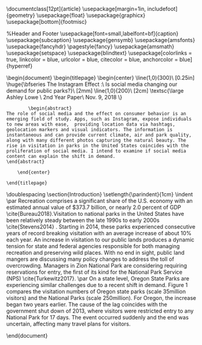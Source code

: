 \documentclass[12pt]{article}
\usepackage[margin=1in, includefoot]{geometry}
\usepackage{float}
\usepackage{graphicx}
\usepackage[bottom]{footmisc}

%Header and Footer
\usepackage[font=small,labelfont=bf]{caption}
\usepackage{subcaption}
\usepackage{gensymb}
\usepackage{amsfonts}
\usepackage{fancyhdr}
\pagestyle{fancy}
\usepackage{amsmath}
\usepackage{setspace}
\usepackage{blindtext}
\usepackage[colorlinks = true,
            linkcolor = blue,
            urlcolor  = blue,
            citecolor = blue,
            anchorcolor = blue]{hyperref}



\begin{document}
	\begin{titlepage}
		\begin{center}
		\line(1,0){300}\\
		[0.25in]
		\huge{\bfseries The Instagram Effect :\\ Is social media changing our demand for public parks?}\\
		[2mm]
		\line(1,0){200}\\
		[2cm]
		\textsc{\large Ashley Lowe \\
		2nd Year Paper\\
		Nov. 9, 2018 \\}

		    \begin{abstract}
    The role of social media and the effect on consumer behavior is an emerging field of study. Apps, such as Instagram, expose individuals to new areas with ease,  providing location data via hashtags, geolocation markers and visual indicators. The information is instantaneous and can provide current climate, air and park quality, along with many different photos capturing the natural beauty. The rise in visitation in parks in the United States coincides with the proliferation of social media. I intend to examine if social media content can explain the shift in demand.
    \end{abstract}

		\end{center}

	\end{titlepage}


\doublespacing
\section{Introduction}
\setlength{\parindent}{1cm} \indent
	\par  Recreation comprises a significant share of the U.S. economy with an estimated annual value of \$373.7 billion, or nearly 2.0 percent of GDP \cite{Bureau2018}.Visitation to national parks in the United States have been relatively steady between the late 1990s to early 2000s \cite{Stevens2014} . Starting in 2014, these parks experienced consecutive years of record breaking visitation with an average increase of about 10\% each year. An increase in visitation to our public lands produces a dynamic tension for state and federal agencies responsible for both managing recreation and preserving wild places. With no end in sight, public land mangers are discussing many policy changes to address the toll of overcrowding. Managers in Zion National Park are considering requiring reservations for entry, the first of its kind for the National Park Service (NPS) \cite{Turkewitz2017}.
	\par On a state level, Oregon State Parks are experiencing similar challenges due to a recent shift in demand. Figure 1 compares the visitation numbers of Oregon state parks (scale 35million visitors) and the National Parks (scale 250million). For Oregon, the increase began two years earlier. The cause of the lag coincides with the government shut down of 2013, where visitors were restricted entry to any National Park for 17 days. The event occurred suddenly and the end was uncertain, affecting many travel plans for visitors.

\end{document}
